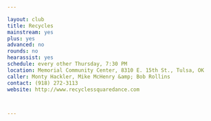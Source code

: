 ```yaml
---

layout: club
title: Recycles
mainstream: yes
plus: yes
advanced: no
rounds: no
hearassist: yes
schedule: every other Thursday, 7:30 PM
location: Memorial Community Center, 8310 E. 15th St., Tulsa, OK
caller: Monty Hackler, Mike McHenry &amp; Bob Rollins
contact: (918) 272-3113
website: http://www.recyclessquaredance.com



---
```



